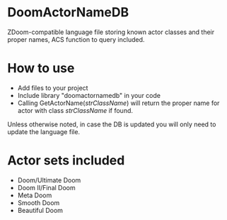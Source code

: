 # DoomActorNameDB
ZDoom-compatible language file storing known actor classes and their proper names, ACS function to query included.

# How to use
- Add files to your project
- Include library "doomactornamedb" in your code
- Calling GetActorName(*strClassName*) will return the proper name for actor with class *strClassName* if found.

Unless otherwise noted, in case the DB is updated you will only need to update the language file.

# Actor sets included
- Doom/Ultimate Doom
- Doom II/Final Doom
- Meta Doom
- Smooth Doom
- Beautiful Doom